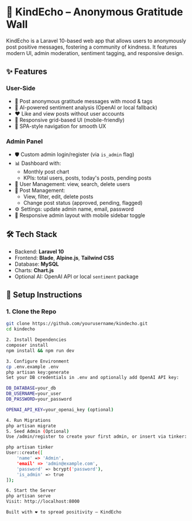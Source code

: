 # 🌟 KindEcho – Anonymous Gratitude Wall

KindEcho is a Laravel 10-based web app that allows users to anonymously post positive messages, fostering a community of kindness. It features modern UI, admin moderation, sentiment tagging, and responsive design.

## ✨ Features

### User-Side
- 🌈 Post anonymous gratitude messages with mood & tags
- 🧠 AI-powered sentiment analysis (OpenAI or local fallback)
- ❤️ Like and view posts without user accounts
- 📱 Responsive grid-based UI (mobile-friendly)
- 🧭 SPA-style navigation for smooth UX

### Admin Panel
- 🛡️ Custom admin login/register (via `is_admin` flag)
- 📊 Dashboard with:
  - Monthly post chart
  - KPIs: total users, posts, today's posts, pending posts
- 👥 User Management: view, search, delete users
- 📝 Post Management:
  - View, filter, edit, delete posts
  - Change post status (approved, pending, flagged)
- ⚙️ Settings: update admin name, email, password
- 📱 Responsive admin layout with mobile sidebar toggle

## 🛠️ Tech Stack

- Backend: **Laravel 10**
- Frontend: **Blade**, **Alpine.js**, **Tailwind CSS**
- Database: **MySQL**
- Charts: **Chart.js**
- Optional AI: OpenAI API or local `sentiment` package

## 🧪 Setup Instructions

### 1. Clone the Repo
```bash
git clone https://github.com/yourusername/kindecho.git
cd kindecho

2. Install Dependencies
composer install
npm install && npm run dev

3. Configure Environment
cp .env.example .env
php artisan key:generate
Set your DB credentials in .env and optionally add OpenAI API key:

DB_DATABASE=your_db
DB_USERNAME=your_user
DB_PASSWORD=your_password

OPENAI_API_KEY=your_openai_key (optional)

4. Run Migrations
php artisan migrate
5. Seed Admin (Optional)
Use /admin/register to create your first admin, or insert via tinker:

php artisan tinker
User::create([
    'name' => 'Admin',
    'email' => 'admin@example.com',
    'password' => bcrypt('password'),
    'is_admin' => true
]);

6. Start the Server
php artisan serve
Visit: http://localhost:8000

Built with ❤️ to spread positivity – KindEcho